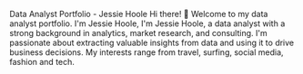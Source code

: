 Data Analyst Portfolio - Jessie Hoole
Hi there! 👋 
Welcome to my data analyst portfolio. I'm Jessie Hoole,  I'm Jessie Hoole, a data analyst with a strong background in analytics, market research, and consulting. I'm passionate about extracting valuable insights from data and using it to drive business decisions. 
My interests range from travel, surfing, social media, fashion and tech.
